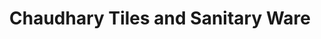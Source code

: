 ---
title: "Chaudhary Tiles and Sanitary Ware"
url: /gujranwala/chaudhary-tiles-and-sanitary-ware/
shop: tiles
---